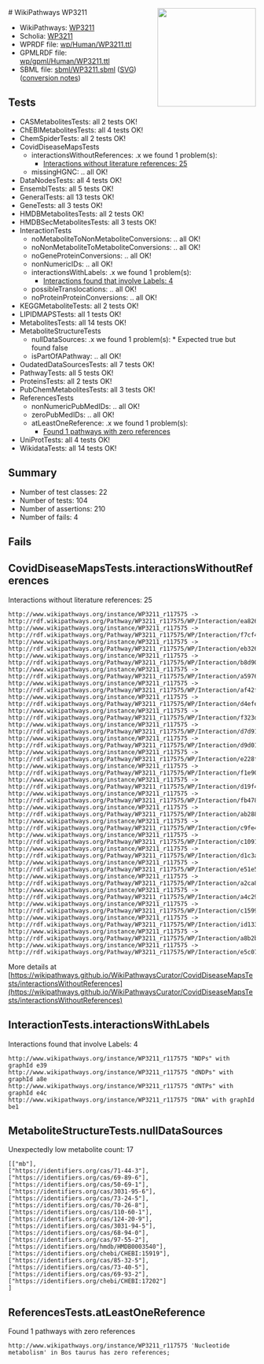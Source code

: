 <img style="float: right; width: 200px" src="../logo.png" />
# WikiPathways WP3211

* WikiPathways: [WP3211](https://identifiers.org/wikipathways:WP3211)
* Scholia: [WP3211](https://scholia.toolforge.org/wikipathways/WP3211)
* WPRDF file: [wp/Human/WP3211.ttl](../wp/Human/WP3211.ttl)
* GPMLRDF file: [wp/gpml/Human/WP3211.ttl](../wp/gpml/Human/WP3211.ttl)
* SBML file: [sbml/WP3211.sbml](../sbml/WP3211.sbml) ([SVG](../sbml/WP3211.svg)) ([conversion notes](../sbml/WP3211.txt))

## Tests
* CASMetabolitesTests: all 2 tests OK!
* ChEBIMetabolitesTests: all 4 tests OK!
* ChemSpiderTests: all 2 tests OK!
* CovidDiseaseMapsTests
    * interactionsWithoutReferences: .x we found 1 problem(s):
        * [Interactions without literature references: 25](#9701cd05)
    * missingHGNC: .. all OK!
* DataNodesTests: all 4 tests OK!
* EnsemblTests: all 5 tests OK!
* GeneralTests: all 13 tests OK!
* GeneTests: all 3 tests OK!
* HMDBMetabolitesTests: all 2 tests OK!
* HMDBSecMetabolitesTests: all 3 tests OK!
* InteractionTests
    * noMetaboliteToNonMetaboliteConversions: .. all OK!
    * noNonMetaboliteToMetaboliteConversions: .. all OK!
    * noGeneProteinConversions: .. all OK!
    * nonNumericIDs: .. all OK!
    * interactionsWithLabels: .x we found 1 problem(s):
        * [Interactions found that involve Labels: 4](#630d267b)
    * possibleTranslocations: .. all OK!
    * noProteinProteinConversions: .. all OK!
* KEGGMetaboliteTests: all 2 tests OK!
* LIPIDMAPSTests: all 1 tests OK!
* MetabolitesTests: all 14 tests OK!
* MetaboliteStructureTests
    * nullDataSources: .x we found 1 problem(s):
            * Expected true but found false
    * isPartOfAPathway: .. all OK!
* OudatedDataSourcesTests: all 7 tests OK!
* PathwayTests: all 5 tests OK!
* ProteinsTests: all 2 tests OK!
* PubChemMetabolitesTests: all 3 tests OK!
* ReferencesTests
    * nonNumericPubMedIDs: .. all OK!
    * zeroPubMedIDs: .. all OK!
    * atLeastOneReference: .x we found 1 problem(s):
        * [Found 1 pathways with zero references](#35eb778e)
* UniProtTests: all 4 tests OK!
* WikidataTests: all 14 tests OK!


## Summary

* Number of test classes: 22
* Number of tests: 104
* Number of assertions: 210
* Number of fails: 4

## Fails

<a name="9701cd05" />

## CovidDiseaseMapsTests.interactionsWithoutReferences

Interactions without literature references: 25
```
http://www.wikipathways.org/instance/WP3211_r117575 -> http://rdf.wikipathways.org/Pathway/WP3211_r117575/WP/Interaction/ea826
http://www.wikipathways.org/instance/WP3211_r117575 -> http://rdf.wikipathways.org/Pathway/WP3211_r117575/WP/Interaction/f7cf4
http://www.wikipathways.org/instance/WP3211_r117575 -> http://rdf.wikipathways.org/Pathway/WP3211_r117575/WP/Interaction/eb326
http://www.wikipathways.org/instance/WP3211_r117575 -> http://rdf.wikipathways.org/Pathway/WP3211_r117575/WP/Interaction/b8d90
http://www.wikipathways.org/instance/WP3211_r117575 -> http://rdf.wikipathways.org/Pathway/WP3211_r117575/WP/Interaction/a5976
http://www.wikipathways.org/instance/WP3211_r117575 -> http://rdf.wikipathways.org/Pathway/WP3211_r117575/WP/Interaction/af42f
http://www.wikipathways.org/instance/WP3211_r117575 -> http://rdf.wikipathways.org/Pathway/WP3211_r117575/WP/Interaction/d4efe
http://www.wikipathways.org/instance/WP3211_r117575 -> http://rdf.wikipathways.org/Pathway/WP3211_r117575/WP/Interaction/f323d
http://www.wikipathways.org/instance/WP3211_r117575 -> http://rdf.wikipathways.org/Pathway/WP3211_r117575/WP/Interaction/d7d91
http://www.wikipathways.org/instance/WP3211_r117575 -> http://rdf.wikipathways.org/Pathway/WP3211_r117575/WP/Interaction/d9d01
http://www.wikipathways.org/instance/WP3211_r117575 -> http://rdf.wikipathways.org/Pathway/WP3211_r117575/WP/Interaction/e228f
http://www.wikipathways.org/instance/WP3211_r117575 -> http://rdf.wikipathways.org/Pathway/WP3211_r117575/WP/Interaction/f1e90
http://www.wikipathways.org/instance/WP3211_r117575 -> http://rdf.wikipathways.org/Pathway/WP3211_r117575/WP/Interaction/d19f4
http://www.wikipathways.org/instance/WP3211_r117575 -> http://rdf.wikipathways.org/Pathway/WP3211_r117575/WP/Interaction/fb478
http://www.wikipathways.org/instance/WP3211_r117575 -> http://rdf.wikipathways.org/Pathway/WP3211_r117575/WP/Interaction/ab288
http://www.wikipathways.org/instance/WP3211_r117575 -> http://rdf.wikipathways.org/Pathway/WP3211_r117575/WP/Interaction/c9fe4
http://www.wikipathways.org/instance/WP3211_r117575 -> http://rdf.wikipathways.org/Pathway/WP3211_r117575/WP/Interaction/c1091
http://www.wikipathways.org/instance/WP3211_r117575 -> http://rdf.wikipathways.org/Pathway/WP3211_r117575/WP/Interaction/d1c3a
http://www.wikipathways.org/instance/WP3211_r117575 -> http://rdf.wikipathways.org/Pathway/WP3211_r117575/WP/Interaction/e51e5
http://www.wikipathways.org/instance/WP3211_r117575 -> http://rdf.wikipathways.org/Pathway/WP3211_r117575/WP/Interaction/a2ca8
http://www.wikipathways.org/instance/WP3211_r117575 -> http://rdf.wikipathways.org/Pathway/WP3211_r117575/WP/Interaction/a4c29
http://www.wikipathways.org/instance/WP3211_r117575 -> http://rdf.wikipathways.org/Pathway/WP3211_r117575/WP/Interaction/c1599
http://www.wikipathways.org/instance/WP3211_r117575 -> http://rdf.wikipathways.org/Pathway/WP3211_r117575/WP/Interaction/id1331213d
http://www.wikipathways.org/instance/WP3211_r117575 -> http://rdf.wikipathways.org/Pathway/WP3211_r117575/WP/Interaction/a8b2b
http://www.wikipathways.org/instance/WP3211_r117575 -> http://rdf.wikipathways.org/Pathway/WP3211_r117575/WP/Interaction/e5c07
```

More details at [https://wikipathways.github.io/WikiPathwaysCurator/CovidDiseaseMapsTests/interactionsWithoutReferences](https://wikipathways.github.io/WikiPathwaysCurator/CovidDiseaseMapsTests/interactionsWithoutReferences)

<a name="630d267b" />

## InteractionTests.interactionsWithLabels

Interactions found that involve Labels: 4
```
http://www.wikipathways.org/instance/WP3211_r117575 "NDPs" with graphId e39
http://www.wikipathways.org/instance/WP3211_r117575 "dNDPs" with graphId a8e
http://www.wikipathways.org/instance/WP3211_r117575 "dNTPs" with graphId e4c
http://www.wikipathways.org/instance/WP3211_r117575 "DNA" with graphId be1
```

<a name="91904190" />

## MetaboliteStructureTests.nullDataSources

Unexpectedly low metabolite count: 17
```
[["mb"],
["https://identifiers.org/cas/71-44-3"],
["https://identifiers.org/cas/69-89-6"],
["https://identifiers.org/cas/50-69-1"],
["https://identifiers.org/cas/3031-95-6"],
["https://identifiers.org/cas/73-24-5"],
["https://identifiers.org/cas/70-26-8"],
["https://identifiers.org/cas/110-60-1"],
["https://identifiers.org/cas/124-20-9"],
["https://identifiers.org/cas/3031-94-5"],
["https://identifiers.org/cas/68-94-0"],
["https://identifiers.org/cas/97-55-2"],
["https://identifiers.org/hmdb/HMDB0003540"],
["https://identifiers.org/chebi/CHEBI:15919"],
["https://identifiers.org/cas/85-32-5"],
["https://identifiers.org/cas/73-40-5"],
["https://identifiers.org/cas/69-93-2"],
["https://identifiers.org/chebi/CHEBI:17202"]
]
```

<a name="35eb778e" />

## ReferencesTests.atLeastOneReference

Found 1 pathways with zero references
```
http://www.wikipathways.org/instance/WP3211_r117575 'Nucleotide metabolism' in Bos taurus has zero references; 
```

